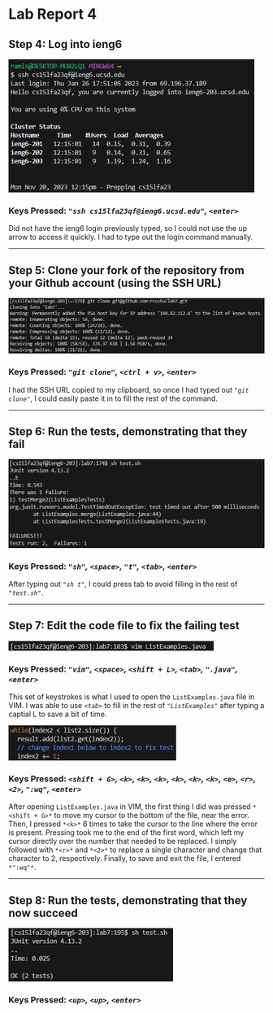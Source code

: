 # **Lab Report 4**

## Step 4: Log into ieng6

![Image](../labreport4-images/labreport4-4.png)

### **Keys Pressed:** *`"ssh cs15lfa23qf@ieng6.ucsd.edu"`,  `<enter>`*

Did not have the ieng6 login previously typed, so I could not use the up arrow to access it quickly. I had to type out the login command manually.

---

## Step 5: Clone your fork of the repository from your Github account (using the SSH URL)

![Image](../labreport4-images/labreport4-5.png)

### **Keys Pressed:** *`"git clone"`, `<ctrl + v>`, `<enter>`*

I had the SSH URL copied to my clipboard, so once I had typed out *`"git clone"`*, I could easily paste it in to fill the rest of the command.

---

## Step 6: Run the tests, demonstrating that they fail

![Image](../labreport4-images/labreport4-6.png)

### **Keys Pressed:** *`"sh"`, `<space>`, `"t"`, `<tab>`, `<enter>`*

After typing out *`"sh t"`*, I could press tab to avoid filling in the rest of *`"test.sh"`*.

---

## Step 7: Edit the code file to fix the failing test

![Image](../labreport4-images/labreport4-7.png)

### **Keys Pressed:** *`"vim"`, `<space>`, `<shift + L>`, `<tab>`, `".java"`, `<enter>`*

This set of keystrokes is what I used to open the `ListExamples.java` file in VIM. I was able to use *`<tab>`* to fill in the rest of *`"ListExamples"`* after typing a captial L to save a bit of time.

![Image](../labreport4-images/labreport4-7-1.png)

### **Keys Pressed:** *`<shift + G>`, `<k>`, `<k>`, `<k>`, `<k>`, `<k>`, `<k>`, `<e>`, `<r>`, `<2>`, `":wq"`, `<enter>`*

After opening `ListExamples.java` in VIM, the first thing I did was pressed `*<shift + G>*` to move my cursor to the bottom of the file, near the error. Then, I pressed `*<k>*` 6 times to take the cursor to the line where the error is present. Pressing <e> took me to the end of the first word, which left my cursor directly over the number that needed to be replaced. I simply followed with `*<r>*` and `*<2>*` to replace a single character and change that character to 2, respectively. Finally, to save and exit the file, I entered `*":wq"*`.

---

## Step 8: Run the tests, demonstrating that they now succeed

![Image](../labreport4-images/labreport4-8.png)

### **Keys Pressed:** *`<up>`, `<up>`, `<enter>`*
